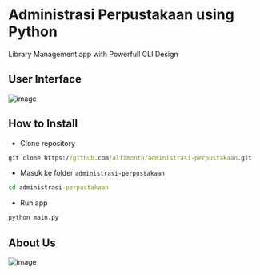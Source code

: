 # Administrasi Perpustakaan using Python
Library Management app with Powerfull CLI Design

## User Interface
![image](https://github.com/alfimonth/administrasi-perpustakaan/assets/96417922/17991777-2efd-4ba5-be35-10667ba73bf5)


## How to Install

- Clone repository
```cmd
git clone https://github.com/alfimonth/administrasi-perpustakaan.git
```

- Masuk ke folder `administrasi-perpustakaan`
```cmd
cd administrasi-perpustakaan
```

- Run app
```cmd
python main.py
```

## About Us
![image](https://github.com/alfimonth/administrasi-perpustakaan/assets/96417922/180c8e58-6b54-4b4a-aa21-f9cef801c5c8)

